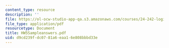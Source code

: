 ```yaml
---
content_type: resource
description: ''
file: https://ol-ocw-studio-app-qa.s3.amazonaws.com/courses/24-242-logic-ii-spring-2004/d9cd239fdc0781a6eaa16e808bbbd33e_HW5Sampleanswers.pdf
file_type: application/pdf
resourcetype: Document
title: HW5Sampleanswers.pdf
uid: d9cd239f-dc07-81a6-eaa1-6e808bbbd33e
---
```

